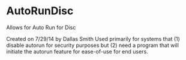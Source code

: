 AutoRunDisc
===========

Allows for Auto Run for Disc

Created on 7/29/14 by Dallas Smith
Used primarily for systems that (1) disable autorun for security purposes but (2) need a program that will initiate
the autorun feature for ease-of-use for end users.
